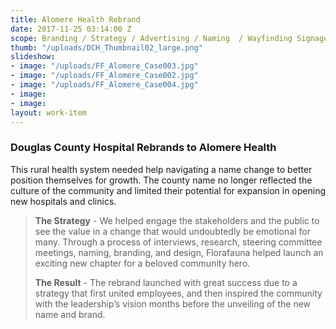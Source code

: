 ```yaml
---
title: Alomere Health Rebrand
date: 2017-11-25 03:14:00 Z
scope: Branding / Strategy / Advertising / Naming  / Wayfinding Signage
thumb: "/uploads/DCH_Thumbnail02_large.png"
slideshow:
- image: "/uploads/FF_Alomere_Case003.jpg"
- image: "/uploads/FF_Alomere_Case002.jpg"
- image: "/uploads/FF_Alomere_Case004.jpg"
- image: 
- image: 
layout: work-item
---
```


### Douglas County Hospital Rebrands to Alomere Health

This rural health system needed help navigating a name change to better position themselves for growth. The county name no longer reflected the culture of the community and limited their potential  for expansion in opening new hospitals and clinics.

> **The Strategy** - We helped engage the stakeholders and the public to see the value in a change that would undoubtedly be emotional for many. Through a process of interviews, research, steering committee meetings, naming, branding, and design, Florafauna helped launch an exciting new chapter for a beloved community hero.
>
> **The Result** - The rebrand launched with great success due to a strategy that first united employees, and then inspired the community with the leadership’s vision months before the unveiling of the new name and brand.